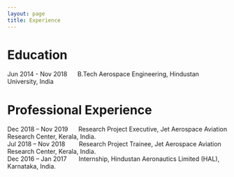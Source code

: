```yaml
---
layout: page
title: Experience
--- 
```



# Education 
 Jun 2014 - Nov 2018   &nbsp;&nbsp;&nbsp;&nbsp;   B.Tech Aerospace Engineering, Hindustan University, India
  
# Professional Experience
  Dec 2018 – Nov 2019     &nbsp;&nbsp;&nbsp;&nbsp; Research Project Executive, Jet Aerospace Aviation Research Center, Kerala, India.<br> 
  Jul 2018 – Nov 2018     &nbsp;&nbsp;&nbsp;&nbsp;&nbsp;&nbsp; Research Project Trainee, Jet Aerospace Aviation Research Center, Kerala, India.  <br>
  Dec 2016 – Jan 2017     &nbsp;&nbsp;&nbsp;&nbsp;&nbsp; Internship, Hindustan Aeronautics Limited (HAL), Karnataka, India.


   
   
               




